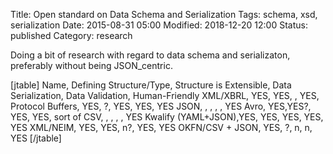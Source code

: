 Title: Open standard on Data Schema and Serialization
Tags: schema, xsd, serialization
Date: 2015-08-31 05:00
Modified: 2018-12-20 12:00
Status: published
Category: research

Doing a bit of research with regard to data schema and serializaton,
preferably without being JSON_centric.

[jtable]
Name, Defining Structure/Type, Structure is Extensible, Data Serialization, Data Validation, Human-Friendly
XML/XBRL,         YES, YES,  , YES,
Protocol Buffers, YES, ?, YES, YES, YES
JSON,              ,  ,  ,  , YES
Avro,             YES,YES?, YES, YES, sort of
CSV,               ,  ,  ,  , YES
Kwalify (YAML+JSON),YES, YES, YES, YES, YES
XML/NEIM,         YES, YES, n?, YES, YES
OKFN/CSV + JSON,  YES, ?, n, n, YES
[/jtable]
